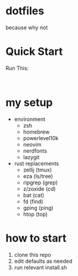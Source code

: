 # dotfiles
because why not

# Quick Start
Run This:
```shell


```


# my setup
- environment
    - zsh
    - homebrew 
    - powerlevel10k
    - neovim
    - nerdfonts
    - lazygit
- rust replacements
    - zellij (tmux)
    - eza (ls/tree)
    - ripgrep (grep)
    - z/zoxide (cd)
    - bat (cat)
    - fd (find)
    - gping (ping)
    - htop (top)


# how to start
1. clone this repo
2. edit defaults as needed
3. run relevant install.sh
